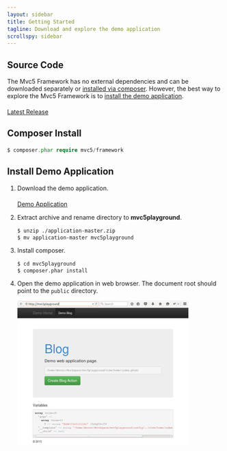 ```yaml
---
layout: sidebar
title: Getting Started
tagline: Download and explore the demo application
scrollspy: sidebar
---
```

## Source Code
<p>The Mvc5 Framework has no external dependencies and can be downloaded separately or <a href="#composer-install">installed via composer</a>. However, the best way to explore the Mvc5 Framework is to <a href="#install-demo-application">install the demo application</a>.</p>
<p style="margin-top:20px;">
    <a class="btn btn-default btn-lg" href="https://github.com/mvc5/framework/releases/latest"><span class="glyphicon glyphicon-hand-right"></span> Latest Release</a>
</p>


## Composer Install
```php
$ composer.phar require mvc5/framework
```

## Install Demo Application
<ol>
    <li>
        <p>Download the demo application.</p>
        <p style="margin-top:20px;">
            <a class="btn btn-default btn-lg" href="https://github.com/mvc5/application/archive/master.zip"><span class="glyphicon glyphicon-download"></span> Demo Application</a>
        </p>
    </li>
    <li>
        <p>Extract archive and rename directory to <b>mvc5playground</b>.</p>
        <pre><code class="language-php">$ unzip ./application-master.zip<br>$ mv application-master mvc5playground</code></pre>
    </li>
    <li>
        <p>Install composer.</p>
        <pre><code class="language-php">$ cd mvc5playground<br>$ composer.phar install</code></pre>
    </li>
    <li>
        <p>Open the demo application in web browser. The document root should point to the <code>public</code> directory.</p>
        <div class="panel panel-default">
            <div class="panel-body">
                <img src="/images/mvc5playground.png" width="400" height="338" title="Mvc5 Demo Application">
            </div>
        </div>
    </li>
</ol>

